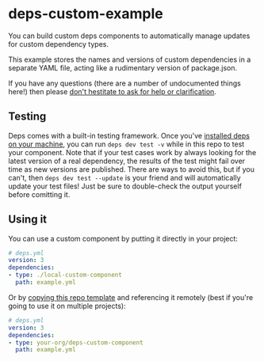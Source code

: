 # deps-custom-example

You can build custom deps components to automatically manage updates for custom dependency types.

This example stores the names and versions of custom dependencies in a separate YAML file,
acting like a rudimentary version of package.json.

If you have any questions (there are a number of undocumented things here!) then please [don't hestitate to ask for help or clarification](https://www.dependencies.io/contact/).

## Testing

Deps comes with a built-in testing framework.
Once you've [installed deps on your machine](https://docs.dependencies.io/local/),
you can run `deps dev test -v` while in this repo to test your component.
Note that if your test cases work by always looking for the latest version of a real dependency,
the results of the test might fail over time as new versions are published.
There are ways to avoid this,
but if you can't,
then `deps dev test --update` is your friend and will automatically update your test files!
Just be sure to double-check the output yourself before comitting it.

## Using it

You can use a custom component by putting it directly in your project:

```yaml
# deps.yml
version: 3
dependencies:
- type: ./local-custom-component
  path: example.yml
```

Or by [copying this repo template](https://github.com/dropseed/deps-custom-example/generate) and referencing it remotely (best if you're going to use it on multiple projects):

```yaml
# deps.yml
version: 3
dependencies:
- type: your-org/deps-custom-component
  path: example.yml
```
